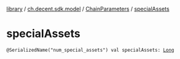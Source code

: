 [library](../../index.md) / [ch.decent.sdk.model](../index.md) / [ChainParameters](index.md) / [specialAssets](./special-assets.md)

# specialAssets

`@SerializedName("num_special_assets") val specialAssets: `[`Long`](https://kotlinlang.org/api/latest/jvm/stdlib/kotlin/-long/index.html)